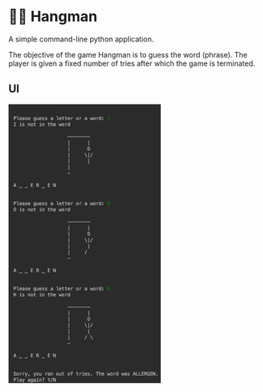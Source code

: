 # 🕴🏻 Hangman
A simple command-line python application.

The objective of the game Hangman is to guess the word (phrase). The player is given a fixed number of tries after which the game is terminated.

## UI
<img src="https://github.com/amritaravishankar/Hangman/blob/master/hangman2.png" width="300">
